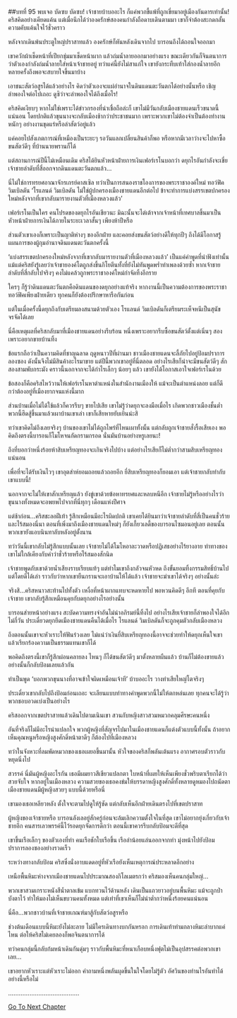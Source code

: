 ##บทที่ 95 พบเจอ
บัดซบ บัดซบ! เจ้าชายบ้าบออะไร ก็แค่พวกขี้แพ้ที่ถูกเขี่ยมาอยู่เมืองกันดารเท่านั้น! คริสคิดอย่างเคียดแค้น แต่เมื่อนึกได้ว่าองครักษ์สองคนกำลังถือดาบเดินตามมา เขาก็จำต้องสะกดกลั้นความคับแค้นใจไว้ชั่วคราว


หลังจากเดินพ้นประตูใหญ่ปราสาทแล้ว องครักษ์ก็หันหลังเดินจากไป บารอนถึงได้ถอนใจออกมา


เขาควักผ้าเช็ดหน้าที่เปียกชุ่มมาเช็ดหน้าผาก แล้วถ่มน้ำลายออกมาอย่างแรง ขณะเดียวกันก็จินตนาการว่าตัวเองกำลังถ่มน้ำลายใส่หน้าเจ้าชายอยู่ ทว่าแค่นี้ยังไม่สาแก่ใจ เขายังกระทืบเท้าใส่กองน้ำลายอีกหลายครั้งถึงพอจะสบายใจขึ้นมาบ้าง


เอาชนะสัตว์อสูรได้แล้วอย่างไร คิดว่าตัวเองจะแผ่อำนาจในดินแดนตะวันตกได้อย่างนั้นหรือ เชิญลำพองใจต่อไปเถอะ ดูซิว่าจะลำพองใจได้ถึงเมื่อไร!


คริสคิดเงียบๆ หากไม่ใช่เพราะได้ข่าวกรองที่น่าเชื่อถือล่ะก็ เขาไม่มีวันกลับเมืองชายแดนเร็วขนาดนี้แน่นอน โดยปกติแล้วขุนนางจะกลับเมืองช้ากว่าประชาชนมาก เพราะพวกเขาไม่ต้องจำเป็นต้องทำงานหนักๆ อย่างงานขุดแร่หรือล่าสัตว์อยู่แล้ว


แค่คอยไปสังเกตการณ์ที่เหมืองเป็นระยะๆ รอวันแลกเปลี่ยนสินค้าก็พอ หรือหากมีเวลาว่างจะไปหาซื้อขนสัตว์ดีๆ ที่บ้านนายพรานก็ได้


แต่สถานการณ์ปีนี้ไม่เหมือนเดิม คริสได้ยินหัวหน้าฝ่ายการเงินเฟอร์เรโนบอกว่า ดยุกไรอันกำลังจะเขี่ยเจ้าชายลำดับที่สี่ออกจากดินแดนตะวันตกแล้ว...


นี่ไม่ใช่การทรยศอาณาจักรเกรย์คาสเซิล ทว่าเป็นการสนองราชโองการของพระราชาองค์ใหม่ ทอว์ฟิค วิมเบิลดัน ‘โรแลนด์ วิมเบิลดัน ไม่ใช่ผู้ปกครองเมืองชายแดนอีกต่อไป ข้าจะทำการแบ่งสรรเขตปกครองใหม่หลังจากที่เขากลับมารายงานตัวที่เมืองหลวงแล้ว’


เฟอร์เรโนเป็นใคร คนโปรดของดยุกไรอันเชียวนะ มิฉะนั้นจะไต่เต้าจากเจ้าหน้าที่เทศบาลขึ้นมาเป็นหัวหน้าฝ่ายการเงินได้ภายในระยะเวลาสั้นๆ เพียงห้าปีหรือ


ส่วนตัวเขาเองก็เพราะเป็นญาติห่างๆ ของอีกฝ่าย และคอยส่งขนสัตว์อย่างดีให้ทุกปีๆ ถึงได้มีโอกาสรู้แผนการของผู้กุมอำนาจดินแดนตะวันตกครั้งนี้


‘แบ่งสรรเขตปกครองใหม่หลังจากที่เขากลับมารายงานตัวที่เมืองหลวงแล้ว’ เป็นแค่คำพูดที่น่าฟังเท่านั้น แม้แต่คริสยังรู้เลยว่าเจ้าชายองค์โตถูกส่งขึ้นกิโยตีนทั้งที่ยังไม่ทันพูดพร่ำทำเพลงด้วยซ้ำ หากเจ้าชายลำดับที่สี่กลับไปจริงๆ คงไม่แคล้วถูกพระราชาองค์ใหม่กำจัดทิ้งอีกราย


ใครๆ ก็รู้ว่าดินแดนตะวันตกคือดินแดนของดยุกอย่างแท้จริง หากงานนี้เป็นความต้องการของพระราชาทอว์ฟิคเพียงฝ่ายเดียว ทุกคนก็ยังต้องปรึกษาหารือกันก่อน


แต่ในเมื่อครั้งนี้ดยุกถึงกับเตรียมลงสนามด้วยตัวเอง โรแลนด์ วิมเบิลดันก็เตรียมระเห็จหนีเป็นสุนัขจรจัดได้เลย


นี่คือเหตุผลที่คริสกลับมาที่เมืองชายแดนอย่างรีบร้อน หนึ่งเพราะอยากรีบซื้อขนสัตว์ตั้งแต่เนิ่นๆ สองเพราะอยากขายบ้านทิ้ง


ข้อแรกถือว่าเป็นความคิดที่ชาญฉลาด ฤดูหนาวปีที่ผ่านมา ชาวเมืองชายแดนจะลี้ภัยไปอยู่ป้อมปราการลองซอง ดังนั้นจึงไม่มีสินค้าอะไรมาขาย แต่ปีนี้พวกเขาอยู่ที่นี่ตลอด อย่างไรเสียก็น่าจะมีขนสัตว์ดีๆ สักสองสามพับกระมัง คราวนี้นอกจากจะได้กำไรเล็กๆ น้อยๆ แล้ว เขายังได้โอกาสเอาใจเฟอร์เรโนด้วย


ข้อสองก็คือคริสไหว้วานให้เฟอร์เรโนหาตำแหน่งในสำนักงานเมืองให้ แม้จะเป็นตำแหน่งลอย แต่ก็ดีกว่าต้องอยู่ที่เมืองยากจนแห่งนี้มาก


ส่วนบ้านเมื่อไม่ได้ใช้แล้วก็ควรรีบๆ ขายไปเสีย เขาไม่รู้ว่าดยุกจะลงมือเมื่อไร เกิดพวกชาวเมืองชั้นต่ำพวกนี้ฮึดสู้ขึ้นมาแล้วเผาบ้านเขาเล่า เขาก็เสียหายยับเยินน่ะสิ


ทว่าเขาคิดไม่ถึงเลยจริงๆ บ้านของเขาไม่ได้ถูกไพร่ที่ไหนเผาทั้งนั้น แต่กลับถูกเจ้าชายสั่งรื้อเสียเอง พอคิดถึงตรงนี้บารอนก็โมโหจนกัดกรามกรอด นั่นมันบ้านอย่างหรูเลยนะ!


ถึงที่บอกว่าหนึ่งร้อยห้าสิบเหรียญทองจะเกินจริงไปบ้าง แต่อย่างไรเสียก็ไม่ต่ำกว่าสามสิบเหรียญทองแน่นอน


เพื่อที่จะได้รับเงินไวๆ เขาอุตส่าห์ยอมถอยแล้วถอยอีก ยี่สิบเหรียญทองก็ยอมเอา แต่เจ้าชายกลับทำกับเขาแบบนี้!


นอกจากจะไม่ให้เขาสักเหรียญแล้ว ยังขู่เขาด้วยข้อหาทรยศและหลบหนีอีก เจ้าชายไม่รู้หรืออย่างไรว่าขุนนางทั้งหมดจะอพยพไปจากที่นี่ทุกๆ เดือนแห่งปีศาจ


แต่ช้าก่อน...คริสชะลอฝีเท้า รู้สึกเหมือนมีอะไรผิดปกติ เขาเคยได้ยินมาว่าเจ้าชายลำดับที่สี่เป็นคนชั่วร้ายและไร้สมองนี่นา ตอนที่เพิ่งมาถึงเมืองชายแดนใหม่ๆ ก็ยังเกี้ยวเลดี้ของบารอนไซมอนอยู่เลย ตอนนั้นพวกเขายังแอบนินทาลับหลังอยู่ตั้งนาน


ทว่าวันนี้เขากลับไม่รู้สึกแบบนั้นเลย เจ้าชายไม่ได้โมโหอาละวาดหรือปฏิเสธอย่างไร้ยางอาย ท่าทางของเขาไม่ใกล้เคียงกับคำว่าชั่วร้ายหรือไร้สมองสักนิด


เจ้าชายพูดกับเขาด้วยน้ำเสียงราบเรียบแท้ๆ แต่ทำไมเขาถึงกลัวจนหัวหด ถึงขั้นยอมทิ้งกรรมสิทธิ์บ้านไปแต่โดยดีได้เล่า ราวกับว่าหากเขายืนกรานจะเอาบ้านให้ได้แล้ว เจ้าชายจะฆ่าเขาได้จริงๆ อย่างนั้นล่ะ


จริงสิ...คริสหนาวสะท้านไปทั้งตัว เหงื่อที่หน้าผากแทบจะหดหายไป พอหวนคิดดีๆ อีกที ตอนที่คุยกับเจ้าชาย เขากลับรู้สึกเหมือนคุยกับดยุกอย่างไรอย่างนั้น


บารอนส่ายหน้าอย่างแรง สะบัดความทรงจำอันไม่น่าอภิรมย์นี้ทิ้งไป อย่างไรเสียเจ้าชายก็ลำพองใจได้อีกไม่กี่วัน ประเดี๋ยวดยุกยึดเมืองชายแดนคืนได้เมื่อไร โรแลนด์ วิมเบิลดันก็จะถูกคุมตัวกลับเมืองหลวง


ถึงตอนนั้นเขาจะหัวเราะให้ฟันร่วงเลย ไม่แน่ว่าเงินยี่สิบเหรียญทองนี้อาจจะช่วยทำให้ดยุกเห็นใจเขา แล้วเรียกร้องความเป็นธรรมแทนเขาก็ได้


พอคิดถึงตรงนี้เขาก็รู้สึกผ่อนคลายลง ไหนๆ ก็ได้ขนสัตว์ดีๆ มาตั้งหลายผืนแล้ว บ้านก็ไม่ต้องขายแล้ว อย่างนั้นก็กลับป้อมเลยแล้วกัน


ทำเป็นพูด ‘บอกพวกขุนนางที่อาจเข้าใจผิดเหมือนเจ้าที’ บ้าบออะไร วางท่าเสียใหญ่โตจริงๆ


ประเดี๋ยวเขากลับไปถึงป้อมก่อนเถอะ จะเลียนแบบท่าทางคำพูดพวกนี้ไม่ให้ตกหล่นเลย ทุกคนจะได้รู้ว่าพวกชอบอวดเบ่งเป็นอย่างไร


คริสออกจากเขตปราสาทแล้วเดินไปตามเนินเขา สวนกับหญิงสาวสวมหมวกคลุมศีรษะคนหนึ่ง


อันที่จริงก็ไม่มีอะไรน่าแปลกใจ พวกผู้หญิงที่สัญจรไปมาในเมืองชายแดนก็แต่งตัวแบบนี้ทั้งนั้น ถ้าอยากเห็นคุณหนูหรือหญิงสูงศักดิ์หน้าตาดีๆ ก็ต้องไปที่เมืองหลวง


ทว่าในจังหวะที่ลมพัดหมวกของเธอเผยอขึ้นมานั้น หัวใจของคริสก็พลันเต้นแรง อากาศรอบตัวราวกับหยุดนิ่งไป


สวรรค์ นี่มันผู้หญิงอะไรกัน เธอมีผมยาวสีเขียวแปลกตา ใบหน้าที่เผยให้เห็นเพียงชั่วพริบตาเรียกได้ว่าสวยจับใจ หากอยู่ในเมืองหลวง ความสวยของเธอคงข่มให้บรรดาหญิงสูงศักดิ์ทั้งหลายดูหมองไปถนัดตา เมืองชายแดนมีผู้หญิงสวยๆ แบบนี้ด้วยหรือนี่


เขามองเธอเหลียวหลัง ตั้งใจจะตามไปดูให้รู้ชัด แต่กลับเห็นอีกฝ่ายเดินตรงไปที่เขตปราสาท


ผู้หญิงของเจ้าชายหรือ บารอนลังเลอยู่สักครู่ก่อนจะล้มเลิกความตั้งใจในที่สุด เขาไม่อยากยุ่งเกี่ยวกับเจ้าชายอีก คนสารเลวพรรค์นี้ไว้รอดยุกจัดการดีกว่า ตอนนี้เขาควรรีบกลับป้อมจะดีที่สุด


เขาขึ้นเรือเล็กๆ ของตัวเองที่ท่า คนเรือชักใบเรือขึ้น เรือลำน้อยแล่นออกจากท่า มุ่งหน้าไปยังป้อมปราการลองซองอย่างรวดเร็ว


ระหว่างทางกลับป้อม คริสซึ่งนั่งอาบแดดอยู่ที่หัวเรือยังเห็นเหตุการณ์ประหลาดอีกอย่าง


เหนือพื้นหิมะห่างจากเมืองชายแดนไปประมาณสองกิโลเมตรกว่า คริสมองเห็นคนกลุ่มใหญ่...


พวกเขาสวมเกราะหนังสีน้ำตาลเข้ม แบกทวนไว้ด้านหลัง เดินเป็นแถวยาวอยู่บนพื้นหิมะ แม้จะถูกป่าบังตาไว้ ทำให้มองไม่เห็นขบวนคนทั้งหมด แต่เท่าที่เขาเห็นก็ไม่น่าต่ำกว่าหนึ่งร้อยคนแน่นอน


นี่คือ...พวกชาวบ้านที่เจ้าชายเกณฑ์มาสู้กับสัตว์อสูรหรือ


ช่วงต้นเดือนแบบนี้หิมะยังไม่ละลาย ไม่มีใครเดินทางบกกันหรอก การเดินเท้าท่ามกลางหิมะลำบากแค่ไหน ต่อให้คริสไม่เคยลองก็พอจินตนาการได้


ทว่าคนกลุ่มนี้กลับก้มหน้าเดินกันดุ่มๆ ราวกับพื้นหิมะที่หนาเกือบหนึ่งฟุตไม่เป็นอุปสรรคต่อพวกเขาเลย...


เขาอยากหัวเราะแต่หัวเราะไม่ออก คำถามหนึ่งพลันผุดขึ้นในใจโดยไม่รู้ตัว อัศวินของท่านไรอันทำได้อย่างนี้หรือไม่


........................................


[Go To Next Chapter]( ./8.md)